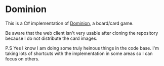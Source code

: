 # Dominion #

This is a C# implementation of [Dominion](http://www.riograndegames.com/games.html?id=278), a board/card game.

Be aware that the web client isn't very usable after cloning the repository because I do not distribute the card images.

P.S Yes I know I am doing some truly heinous things in the code base. I'm taking lots of shortcuts with the implementation in some areas so I can focus on others.